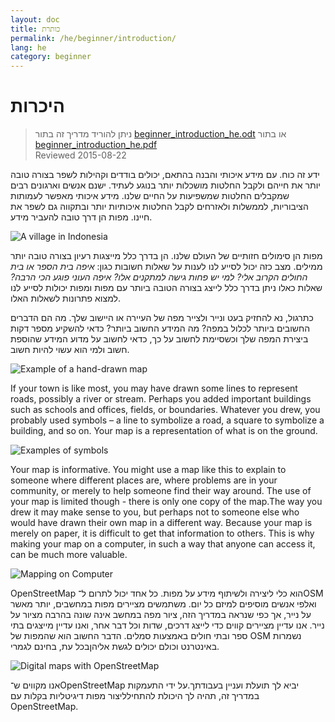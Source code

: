 ```yaml
---
layout: doc
title: כותרת
permalink: /he/beginner/introduction/
lang: he
category: beginner
---
```


היכרות
============

> ניתן להוריד מדריך זה בתור [beginner_introduction_he.odt](/files/beginner_introduction_he.odt) או בתור [beginner_introduction_he.pdf](/files/beginner_introduction_he.pdf)  
> Reviewed 2015-08-22  

ידע זה כוח. עם מידע איכותי והבנה בהתאם, יכולים בודדים וקהילות לשפר בצורה טובה יותר את חייהם ולקבל החלטות מושכלות יותר בנוגע לעתיד. ישנם אנשים וארגונים רבים שמקבלים החלטות שמשפיעות על החיים שלנו. מידע איכותי מאפשר לעמותות הציבוריות, לממשלות ולאזרחים לקבל החלטות איכותיות יותר ובתקווה גם לשפר את חיינו. מפות הן דרך טובה להעביר מידע. 

![A village in Indonesia][]

מפות הן סימולים חזותיים של העולם שלנו. הן בדרך כלל מייצגות רעיון בצורה טובה יותר ממילים. מצב כזה יכול לסייע לנו לענות על שאלות חשובות כגון: *איפה בית הספר או בית החולים הקרוב אלי? למי יש פחות גישה למתקנים אלו? איפה העוני פוגע הכי הרבה?* שאלות כאלו ניתן בדרך כלל לייצג בצורה הטובה ביותר עם מפות ומפות יכולות לסייע לנו למצוא פתרונות לשאלות האלו. 

כתרגול, נא להחזיק בעט ונייר ולצייר מפה של העיירה או היישוב שלך. מה הם הדברים החשובים ביותר לכלול במפה? מה המידע החשוב ביותר? כדאי להשקיע מספר דקות ביצירת המפה שלך וכשסיימת לחשוב על כך, כדאי לחשוב על מדוע המידע שהוספת חשוב ולמי הוא עשוי להיות חשוב.

![Example of a hand-drawn map][]

If your town is like most, you may have drawn some lines to represent roads, possibly a river or stream. Perhaps you added important buildings such as schools and offices, fields, or boundaries. Whatever you drew, you probably used symbols – a line to symbolize a road, a square to symbolize a building, and so on. Your map is a representation of what is on the ground.

![Examples of symbols][]

Your map is informative. You might use a map like this to explain to someone where different places are, where problems are in your community, or merely to help someone find their way around. The use of your map is limited though - there is only one copy of the map.The way you drew it may make sense to you, but perhaps not to someone else who would have drawn their own map in a different way. Because your map is merely on paper, it is difficult to get that information to others.  This is why making your map on a computer, in such a way that anyone can access it, can be much more valuable. 

![Mapping on Computer][]

OpenStreetMap הוא כלי ליצירה ולשיתוף מידע על מפות. כל אחד יכול לתרום ל־OSM ואלפי אנשים מוסיפים למיזם כל יום. משתמשים מציירים מפות במחשבים, יותר מאשר על נייר, אך כפי שנראה במדריך הזה, ציור מפה במחשב אינה שונה בהרבה מציור על נייר. אנו עדיין מציירים קווים כדי לייצג דרכים, שדות וכל דבר אחר, ואנו עדיין מייצגים בתי ספר ובתי חולים באמצעות סמלים. הדבר החשוב הוא שהמפות של OSM נשמרות באינטרנט וכולם יכולים לגשת אליהןבכל עת, בחינם לגמרי.

![Digital maps with OpenStreetMap][]

אנו מקווים ש־OpenStreetMap יביא לך תועלת ועניין בעבודתך.על ידי התעמקות במדריך זה, תהיה לך היכולת להתחילליצור מפות דיגיטליות בקלות עם OpenStreetMap.


[A village in Indonesia]: /images/beginner/village-in-indonesia.png
[Example of a hand-drawn map]: /images/beginner/hand-drawn-map.png
[Examples of symbols]: /images/beginner/examples-of-symbols.png
[Mapping on Computer]: /images/beginner/mapping-on-computer.png
[Digital maps with OpenStreetMap]: /images/beginner/digital-maps-with-osm.png